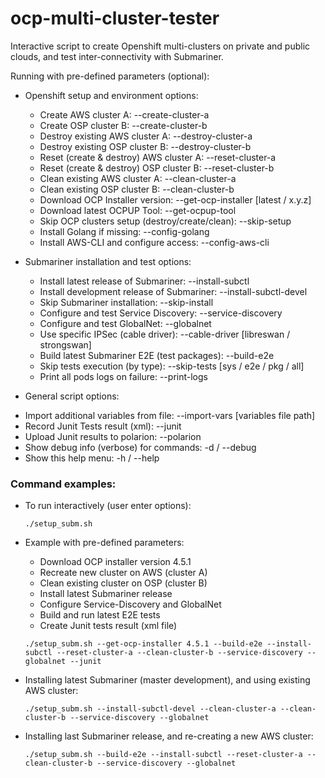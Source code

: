 # ocp-multi-cluster-tester
Interactive script to create Openshift multi-clusters on private and public clouds, and test inter-connectivity with Submariner.

Running with pre-defined parameters (optional):

- Openshift setup and environment options:

  * Create AWS cluster A:                              --create-cluster-a
  * Create OSP cluster B:                              --create-cluster-b
  * Destroy existing AWS cluster A:                    --destroy-cluster-a
  * Destroy existing OSP cluster B:                    --destroy-cluster-b
  * Reset (create & destroy) AWS cluster A:            --reset-cluster-a
  * Reset (create & destroy) OSP cluster B:            --reset-cluster-b
  * Clean existing AWS cluster A:                      --clean-cluster-a
  * Clean existing OSP cluster B:                      --clean-cluster-b
  * Download OCP Installer version:                    --get-ocp-installer [latest / x.y.z]
  * Download latest OCPUP Tool:                        --get-ocpup-tool
  * Skip OCP clusters setup (destroy/create/clean):    --skip-setup
  * Install Golang if missing:                         --config-golang
  * Install AWS-CLI and configure access:              --config-aws-cli

- Submariner installation and test options:

  * Install latest release of Submariner:              --install-subctl
  * Install development release of Submariner:         --install-subctl-devel
  * Skip Submariner installation:                      --skip-install
  * Configure and test Service Discovery:              --service-discovery
  * Configure and test GlobalNet:                      --globalnet
  * Use specific IPSec (cable driver):                 --cable-driver [libreswan / strongswan]
  * Build latest Submariner E2E (test packages):       --build-e2e
  * Skip tests execution (by type):                    --skip-tests [sys / e2e / pkg / all]
  * Print all pods logs on failure:                    --print-logs

- General script options:

* Import additional variables from file:             --import-vars  [variables file path]
* Record Junit Tests result (xml):                   --junit
* Upload Junit results to polarion:                  --polarion
* Show debug info (verbose) for commands:            -d / --debug
* Show this help menu:                               -h / --help


### Command examples:

- To run interactively (user enter options):

  `./setup_subm.sh`


- Example with pre-defined parameters:

  * Download OCP installer version 4.5.1
  * Recreate new cluster on AWS (cluster A)
  * Clean existing cluster on OSP (cluster B)
  * Install latest Submariner release
  * Configure Service-Discovery and GlobalNet
  * Build and run latest E2E tests
  * Create Junit tests result (xml file)

  `./setup_subm.sh --get-ocp-installer 4.5.1 --build-e2e --install-subctl --reset-cluster-a --clean-cluster-b --service-discovery --globalnet --junit`


- Installing latest Submariner (master development), and using existing AWS cluster:

  `./setup_subm.sh --install-subctl-devel --clean-cluster-a --clean-cluster-b --service-discovery --globalnet`


- Installing last Submariner release, and re-creating a new AWS cluster:

  `./setup_subm.sh --build-e2e --install-subctl --reset-cluster-a --clean-cluster-b --service-discovery --globalnet`
